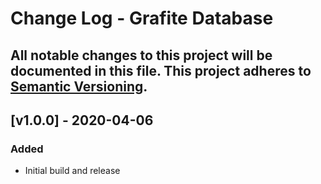 # Change Log - Grafite Database
All notable changes to this project will be documented in this file.
This project adheres to [Semantic Versioning](http://semver.org/).
----

## [v1.0.0] - 2020-04-06

### Added
- Initial build and release
